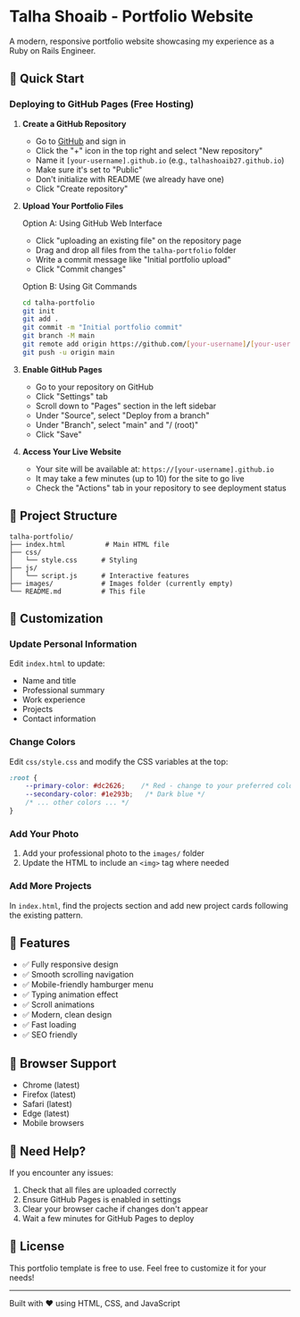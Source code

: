 # Talha Shoaib - Portfolio Website

A modern, responsive portfolio website showcasing my experience as a Ruby on Rails Engineer.

## 🚀 Quick Start

### Deploying to GitHub Pages (Free Hosting)

1. **Create a GitHub Repository**
   - Go to [GitHub](https://github.com) and sign in
   - Click the "+" icon in the top right and select "New repository"
   - Name it `[your-username].github.io` (e.g., `talhashoaib27.github.io`)
   - Make sure it's set to "Public"
   - Don't initialize with README (we already have one)
   - Click "Create repository"

2. **Upload Your Portfolio Files**
   
   Option A: Using GitHub Web Interface
   - Click "uploading an existing file" on the repository page
   - Drag and drop all files from the `talha-portfolio` folder
   - Write a commit message like "Initial portfolio upload"
   - Click "Commit changes"

   Option B: Using Git Commands
   ```bash
   cd talha-portfolio
   git init
   git add .
   git commit -m "Initial portfolio commit"
   git branch -M main
   git remote add origin https://github.com/[your-username]/[your-username].github.io.git
   git push -u origin main
   ```

3. **Enable GitHub Pages**
   - Go to your repository on GitHub
   - Click "Settings" tab
   - Scroll down to "Pages" section in the left sidebar
   - Under "Source", select "Deploy from a branch"
   - Under "Branch", select "main" and "/ (root)"
   - Click "Save"

4. **Access Your Live Website**
   - Your site will be available at: `https://[your-username].github.io`
   - It may take a few minutes (up to 10) for the site to go live
   - Check the "Actions" tab in your repository to see deployment status

## 📁 Project Structure

```
talha-portfolio/
├── index.html          # Main HTML file
├── css/
│   └── style.css      # Styling
├── js/
│   └── script.js      # Interactive features
├── images/            # Images folder (currently empty)
└── README.md          # This file
```

## 🎨 Customization

### Update Personal Information
Edit `index.html` to update:
- Name and title
- Professional summary
- Work experience
- Projects
- Contact information

### Change Colors
Edit `css/style.css` and modify the CSS variables at the top:
```css
:root {
    --primary-color: #dc2626;    /* Red - change to your preferred color */
    --secondary-color: #1e293b;   /* Dark blue */
    /* ... other colors ... */
}
```

### Add Your Photo
1. Add your professional photo to the `images/` folder
2. Update the HTML to include an `<img>` tag where needed

### Add More Projects
In `index.html`, find the projects section and add new project cards following the existing pattern.

## 🔧 Features

- ✅ Fully responsive design
- ✅ Smooth scrolling navigation
- ✅ Mobile-friendly hamburger menu
- ✅ Typing animation effect
- ✅ Scroll animations
- ✅ Modern, clean design
- ✅ Fast loading
- ✅ SEO friendly

## 📱 Browser Support

- Chrome (latest)
- Firefox (latest)
- Safari (latest)
- Edge (latest)
- Mobile browsers

## 🤝 Need Help?

If you encounter any issues:
1. Check that all files are uploaded correctly
2. Ensure GitHub Pages is enabled in settings
3. Clear your browser cache if changes don't appear
4. Wait a few minutes for GitHub Pages to deploy

## 📄 License

This portfolio template is free to use. Feel free to customize it for your needs!

---

Built with ❤️ using HTML, CSS, and JavaScript